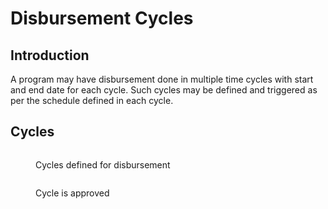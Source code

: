 # Disbursement Cycles

## Introduction

A program may have disbursement done in multiple time cycles with start and end date for each cycle. Such cycles may be defined and triggered as per the schedule defined in each cycle.

## Cycles

<figure><img src="https://lh6.googleusercontent.com/_U-WEqXDiVCKlcb6E-4g8DGpYvDBNT0JWym9-8tPXUlQjtRcLwgLfaIhLgd2rE5-U2F7zClRfw3SMrsQ7Bs6kKfjP1ESDPsDIinHzIdRroVHRmNp8k05zKUeiUltcndPVO-QZApMPemdPog=s2048" alt=""><figcaption><p>Cycles defined for disbursement</p></figcaption></figure>

<figure><img src="https://lh5.googleusercontent.com/C76Zt0_MkMXaJabsTBYvv_RlpzwOgzbOg1UBsJSMeN-ER9_RFMQrdHK_kBi7wRJoZax4EGDOkEg2MDZrExKumBjcS5eOGTUG3fIkvYG945beQ2iyy50zDzYKyfYmWBHuBI51MdFjUa2wTnc=s2048" alt=""><figcaption><p>Cycle is approved</p></figcaption></figure>
